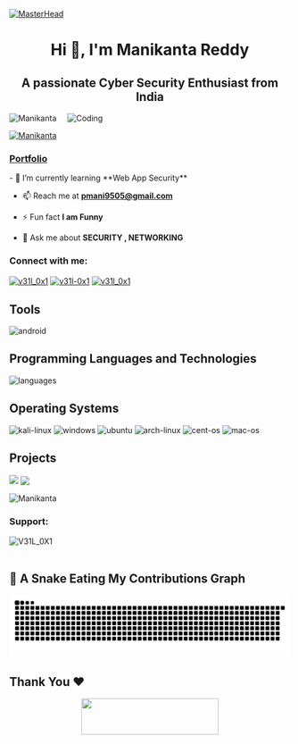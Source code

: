 [![MasterHead](https://firebasestorage.googleapis.com/v0/b/flexi-coding.appspot.com/o/dempgi7-520f8d5f-63d4-4453-8822-dbc149ae27f8.gif?alt=media&token=91c0c7b2-93c3-4029-b011-1a8703c5730d)](https://manikanta-portfolio.vercel.app/)
<h1 align="center">Hi 👋, I'm Manikanta Reddy</h1>
<h2 align="center">A passionate Cyber Security Enthusiast from India</h2>
<img align="right" alt="Coding" width="400" src="https://media.tenor.com/TbTe1Nc6j34AAAAC/hacker-hackerman.gif">

<p align="left"> <img src="https://komarev.com/ghpvc/?username=v31l0x1&label=Profile%20views&color=0e75b6&style=flat" alt="Manikanta" /> </p>

<p align="left"> <a href="https://twitter.com/V31l_0x1" target="blank"><img src="https://img.shields.io/twitter/follow/V31L_0x1?logo=twitter&style=for-the-badge" alt="Manikanta" /></a> </p>
<h3><a href="https://manikanta-portfolio.vercel.app/">Portfolio</a></h3>
- 🌱 I’m currently learning **Web App Security**

- 📫 Reach me at **pmani9505@gmail.com**

- ⚡ Fun fact **I am Funny**

- 💬 Ask me about **SECURITY , NETWORKING**

<h3 align="left">Connect with me:</h3>
<p align="left">
<a href="https://twitter.com/v31l_0x1" target="blank"><img align="center" src="https://raw.githubusercontent.com/rahuldkjain/github-profile-readme-generator/master/src/images/icons/Social/twitter.svg" alt="v31l_0x1" height="30" width="40" /></a>
<a href="https://linkedin.com/in/v31l-0x1" target="blank"><img align="center" src="https://raw.githubusercontent.com/rahuldkjain/github-profile-readme-generator/master/src/images/icons/Social/linked-in-alt.svg" alt="v31l-0x1" height="30" width="40" /></a>
<a href="https://instagram.com/v31l_0x1" target="blank"><img align="center" src="https://raw.githubusercontent.com/rahuldkjain/github-profile-readme-generator/master/src/images/icons/Social/instagram.svg" alt="v31l_0x1" height="30" width="40" /></a>
</p>

## Tools 
<p align="left">
	<img src="https://image.spreadshirtmedia.com/image-server/v1/compositions/T1040A14PA2252PT32X45Y15D1048988355W3400H3400CxF36916%3AxFFFFFF/views/1,width=650,height=650,appearanceId=14,backgroundColor=ffffff/burp-suite-icon.jpg" alt="android" width="40" height="40"/>
</p>

## Programming Languages and Technologies
<p align="left">
	<img src="https://skillicons.dev/icons?i=py,docker,bash,git,vscode,wordpress,rust,go,c,vim,aws,azure,kubernetes,css,js,html" alt="languages"/>
</p>

## Operating Systems 
<p align="left">
	<img src="https://freepngimg.com/save/68988-kali-android-linux-free-clipart-hq/512x512" alt="kali-linux" width="50" height="50"/>
	<img src="https://cdn-icons-png.flaticon.com/512/906/906308.png" alt="windows" width="50" height="50"/>
 	<img src="https://upload.wikimedia.org/wikipedia/commons/thumb/9/9e/UbuntuCoF.svg/2048px-UbuntuCoF.svg.png" alt="ubuntu" width="50" height="50"/>
  	<img src="https://cdn0.iconfinder.com/data/icons/flat-round-system/512/archlinux-512.png" alt="arch-linux" width="50" height="50"/>
   	<img src="https://cdn.icon-icons.com/icons2/2699/PNG/512/centos_logo_icon_167761.png" alt="cent-os" width="50" height="50"/>
	<img src="https://upload.wikimedia.org/wikipedia/commons/c/c9/Finder_Icon_macOS_Big_Sur.png" alt="mac-os" width="50" height="50"/>
</p>

## Projects

<p><img align="left" src="https://github-readme-stats.vercel.app/api/top-langs?username=v31l0x1&show_icons=true&locale=en&layout=compact&theme=tokyonight"/></p>
<p>&nbsp;<img align="center" src="https://github-readme-stats.vercel.app/api?username=v31l0x1&show_icons=true&locale=en&theme=tokyonight"/></p>

<p><img align="center" src="https://github-readme-streak-stats.herokuapp.com/?user=v31l0x1&&theme=tokyonight" alt="Manikanta" /></p>


<h3 align="left">Support:</h3>
<p><a href="https://www.buymeacoffee.com/V31L0X1"> <img align="left" src="https://cdn.buymeacoffee.com/buttons/v2/default-yellow.png" height="50" width="210" alt="V31L_0X1" /></a></p><br><br>

## 🐍 A Snake Eating My Contributions Graph

<p align="center">
	<picture>
		  <source media="(prefers-color-scheme: dark)" srcset="https://raw.githubusercontent.com/7oSkaaa/7oSkaaa/output/github-contribution-grid-snake-dark.svg">
		  <source media="(prefers-color-scheme: light)" srcset="https://raw.githubusercontent.com/7oSkaaa/7oSkaaa/output/github-contribution-grid-snake.svg">
		  <img alt="github contribution grid snake animation" src="https://raw.githubusercontent.com/7oSkaaa/7oSkaaa/output/github-contribution-grid-snake.svg">
	</picture>
</p>

<h2 align='left'>Thank You ❤</h2>
<p align="center">
  <img src="https://media.giphy.com/media/jpVnC65DmYeyRL4LHS/giphy.gif" width="70%" height="65px">
</p>
